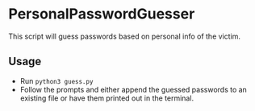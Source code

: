 # PersonalPasswordGuesser

This script will guess passwords based on personal info of the victim.

## Usage
- Run `python3 guess.py`
- Follow the prompts and either append the guessed passwords to an existing file or have them printed out in the terminal.
